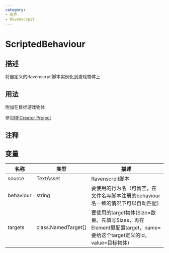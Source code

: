 ```yaml
---
category: 
- 组件
- Ravenscrpit
---
```

# ScriptedBehaviour
## 描述

将自定义的Ravenscrpit脚本实例化到游戏物体上

## 用法

附加在目标游戏物体

参见[RFCreator Project](/cn/Tutorials/README.md)

## 注释

## 变量
| 名称 | 类型 | 描述 |
| ----------- | ----------- | ----------- |
| source | TextAsset | Ravenscrpit脚本 |  
| behaviour | string | 要使用的行为名（可留空，在文件名与脚本注册的behaviour名一致的情况下可以自动匹配） |  
| targets | class.NamedTarget[] | 要使用的target物体(Size=数量。先填写Sizes，再在Element里配置target，name=要给这个target定义的id，value=目标物体) |  
